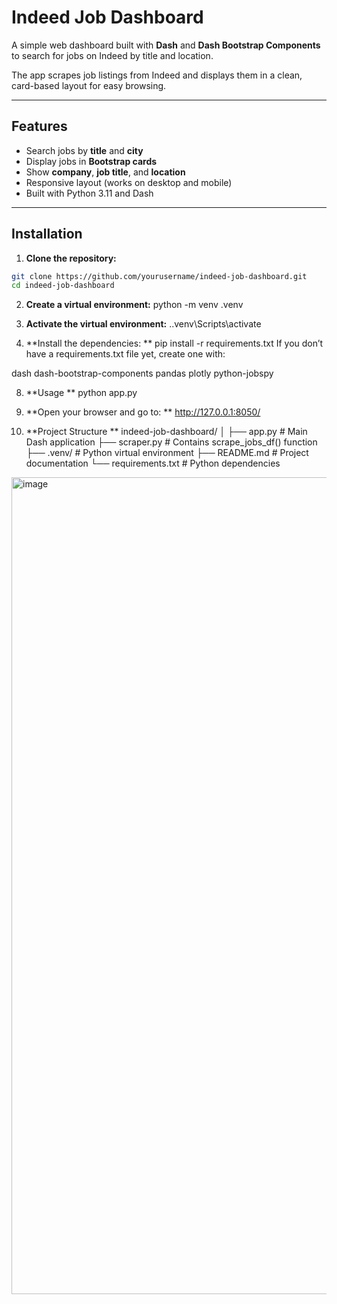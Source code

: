# Indeed Job Dashboard

A simple web dashboard built with **Dash** and **Dash Bootstrap Components** to search for jobs on Indeed by title and location.  

The app scrapes job listings from Indeed and displays them in a clean, card-based layout for easy browsing.

---

## Features

- Search jobs by **title** and **city**
- Display jobs in **Bootstrap cards**
- Show **company**, **job title**, and **location**
- Responsive layout (works on desktop and mobile)
- Built with Python 3.11 and Dash

---

## Installation

1. **Clone the repository:**

```bash
git clone https://github.com/yourusername/indeed-job-dashboard.git
cd indeed-job-dashboard
```
2. **Create a virtual environment:**
   python -m venv .venv

4. **Activate the virtual environment:**
   .\.venv\Scripts\activate
   
6. **Install the dependencies: **
   pip install -r requirements.txt
If you don’t have a requirements.txt file yet, create one with:

dash
dash-bootstrap-components
pandas
plotly
python-jobspy

8. **Usage **
   python app.py

10. **Open your browser and go to: **
 http://127.0.0.1:8050/

12. **Project Structure **
  indeed-job-dashboard/
│
├── app.py               # Main Dash application
├── scraper.py           # Contains scrape_jobs_df() function
├── .venv/               # Python virtual environment
├── README.md            # Project documentation
└── requirements.txt     # Python dependencies
<img width="3502" height="1307" alt="image" src="https://github.com/user-attachments/assets/1356fced-a34e-474f-9069-2b95d95b1eb1" />
